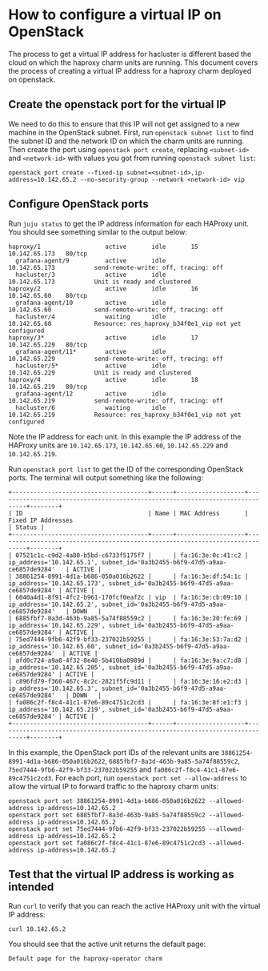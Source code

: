 # How to configure a virtual IP on OpenStack
The process to get a virtual IP address for hacluster is different based the cloud on which the haproxy charm units are running. This document covers the process of creating a virtual IP address for a haproxy charm deployed on openstack.

## Create the openstack port for the virtual IP
We need to do this to ensure that this IP will not get assigned to a new machine in the OpenStack subnet. 
First, run `openstack subnet list` to find the subnet ID and the network ID on which the charm units are running. Then create the port using `openstack port create`, replacing `<subnet-id>` and `<network-id>` with values you got from running `openstack subnet list`:
```
openstack port create --fixed-ip subnet=<subnet-id>,ip-address=10.142.65.2 --no-security-group --network <network-id> vip
```

## Configure OpenStack ports
Run `juju status` to get the IP address information for each HAProxy unit. You should see something similar to the output below:
```
haproxy/1                  active       idle       15       10.142.65.173   80/tcp  
  grafana-agent/9          active       idle                10.142.65.173           send-remote-write: off, tracing: off
  hacluster/3              active       idle                10.142.65.173           Unit is ready and clustered
haproxy/2                  active       idle       16       10.142.65.60    80/tcp  
  grafana-agent/10         active       idle                10.142.65.60            send-remote-write: off, tracing: off
  hacluster/4              waiting      idle                10.142.65.60            Resource: res_haproxy_b34f0e1_vip not yet configured
haproxy/3*                 active       idle       17       10.142.65.229   80/tcp  
  grafana-agent/11*        active       idle                10.142.65.229           send-remote-write: off, tracing: off
  hacluster/5*             active       idle                10.142.65.229           Unit is ready and clustered
haproxy/4                  active       idle       18       10.142.65.219   80/tcp  
  grafana-agent/12         active       idle                10.142.65.219           send-remote-write: off, tracing: off
  hacluster/6              waiting      idle                10.142.65.219           Resource: res_haproxy_b34f0e1_vip not yet configured
```

Note the IP address for each unit. In this example the IP address of the HAProxy units are `10.142.65.173`, `10.142.65.60`, `10.142.65.229` and `10.142.65.219`. 

Run `openstack port list` to get the ID of the corresponding OpenStack ports. The terminal will output something like the following:
```
+--------------------------------------+------+-------------------+------------------------------------------------------------------------------+--------+
| ID                                   | Name | MAC Address       | Fixed IP Addresses                                                           | Status |
+--------------------------------------+------+-------------------+------------------------------------------------------------------------------+--------+
| 07521c1c-c9d2-4a80-b5bd-c6733f5175f7 |      | fa:16:3e:0c:41:c2 | ip_address='10.142.65.1', subnet_id='0a3b2455-b6f9-47d5-a9aa-ce6857de9284'   | ACTIVE |
| 38861254-8991-4d1a-b686-050a016b2622 |      | fa:16:3e:df:54:1c | ip_address='10.142.65.173', subnet_id='0a3b2455-b6f9-47d5-a9aa-ce6857de9284' | ACTIVE |
| 6040a4d1-8f91-4fc2-b961-170fcf0eaf2c | vip  | fa:16:3e:cb:09:10 | ip_address='10.142.65.2', subnet_id='0a3b2455-b6f9-47d5-a9aa-ce6857de9284'   | DOWN   |
| 6885fbf7-8a3d-463b-9a85-5a74f88559c2 |      | fa:16:3e:20:fe:69 | ip_address='10.142.65.229', subnet_id='0a3b2455-b6f9-47d5-a9aa-ce6857de9284' | ACTIVE |
| 75ed7444-9fb6-42f9-bf33-237022b59255 |      | fa:16:3e:53:7a:d2 | ip_address='10.142.65.60', subnet_id='0a3b2455-b6f9-47d5-a9aa-ce6857de9284'  | ACTIVE |
| afd0c724-a9a8-4f32-8e40-5b410ba0989d |      | fa:16:3e:9a:c7:d8 | ip_address='10.142.65.205', subnet_id='0a3b2455-b6f9-47d5-a9aa-ce6857de9284' | ACTIVE |
| c896fd79-f360-467c-8c2c-2821f5fc9d11 |      | fa:16:3e:16:e2:d3 | ip_address='10.142.65.3', subnet_id='0a3b2455-b6f9-47d5-a9aa-ce6857de9284'   | DOWN   |
| fa086c2f-f8c4-41c1-87e6-89c4751c2cd3 |      | fa:16:3e:8f:e1:f3 | ip_address='10.142.65.219', subnet_id='0a3b2455-b6f9-47d5-a9aa-ce6857de9284' | ACTIVE |
+--------------------------------------+------+-------------------+------------------------------------------------------------------------------+--------+
```

In this example, the OpenStack port IDs of the relevant units are `38861254-8991-4d1a-b686-050a016b2622`, `6885fbf7-8a3d-463b-9a85-5a74f88559c2`, `75ed7444-9fb6-42f9-bf33-237022b59255` and `fa086c2f-f8c4-41c1-87e6-89c4751c2cd3`. For each port, run `openstack port set --allow-address` to allow the virtual IP to forward traffic to the haproxy charm units:
```
openstack port set 38861254-8991-4d1a-b686-050a016b2622 --allowed-address ip-address=10.142.65.2
openstack port set 6885fbf7-8a3d-463b-9a85-5a74f88559c2 --allowed-address ip-address=10.142.65.2
openstack port set 75ed7444-9fb6-42f9-bf33-237022b59255 --allowed-address ip-address=10.142.65.2
openstack port set fa086c2f-f8c4-41c1-87e6-89c4751c2cd3 --allowed-address ip-address=10.142.65.2
```

## Test that the virtual IP address is working as intended
Run `curl` to verify that you can reach the active HAProxy unit with the virtual IP address:
```
curl 10.142.65.2
```

You should see that the active unit returns the default page:
```
Default page for the haproxy-operator charm
``` 